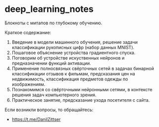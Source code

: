 # deep_learning_notes

Блокноты с митапов по глубокому обучению.

Краткое содержание:

1. Введение в модели машинного обучения, решение задачи классификации рукописных цифр (набор данных MNIST).
2. Пошаговое объяснение устройства градиентного спуска.
3. Поговорим об устройстве искуственных нейронов и предназначении функций активации.
4. Применение полносвязных свёрточных сетей в задачах бинарной классификации отзывов к фильмам, предсказания цен на недвижимость, классификация предметов одежды по изображениям.
5. Познакомимся со свёрточными нейронными сетями, в контексте решения задач компьютерного зрения.
6. Практическое занятие, предсказание ухода посетителя с сайта.

Если возникли вопросы, то обращайтесь:
- https://t.me/DanilZittser
